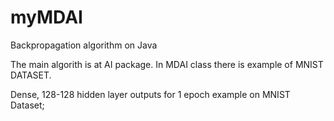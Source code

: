 # myMDAI
Backpropagation algorithm on Java


The main algorith is at AI package. In MDAI class there is example of MNIST DATASET.


Dense, 128-128 hidden layer outputs for  1 epoch example on MNIST Dataset;




